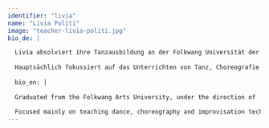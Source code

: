 ```yaml
---
identifier: "livia"
name: "Livia Politi"
image: "teacher-livia-politi.jpg"
bio_de: |

  Livia absolviert ihre Tanzausbildung an der Folkwang Universität der Künste in Essen unter der Leitung von Pina Bausch. Als Tänzerin, Choreografin und Choreograf Assistentin und Company Trainer arbeitete sie in zahlreichen Projekte mit Regisseuren Henrietta Horn,Carlos Orta, Marco Antonio Silva, George Camerun, Michel Descombey, Gladiola Orozco u.a, in Deutschland, U.S.A, Mexiko und Argentinien.
  
  Hauptsächlich fokussiert auf das Unterrichten von Tanz, Choreografie und  Improvisationstechniken gehört die erfahrene Tanzdozentin zur Fakultät der Seneca-Intensiv Tanzausbildung, Dock11 Studios, Urbanraum Studio und assistiere Prof. Elisabeth Molle im Studiengang Master für Choreographie an der Universität der Künste Berlin (HZT). Zeit 2010 ist Livia auch Zertifizierte Alexander-Technik Lehrerin, sie unterrichtet diese Technik für Einzelne und Gruppen in ihre Privat Studio in Berlin und in Schulen und Universitäten für die Darstellenden Künste.
  
  bio_en: |
  
  Graduated from the Folkwang Arts University, under the direction of  Pina Bausch, Livia Politi has participated in numerous projects as a dancer, choreographer, choreographer Assistant and Company trainer- with Directors Henrietta Horn, Carlos Orta, Marco Antonio Silva, George Camerun, Michel Descombey and Gladiola Orozco among others, in Germany, New York, Mexico and Argentina.    
  
  Focused mainly on teaching dance, choreography and improvisation techniques, Livia is a  faculty member of the Seneca-Intensive Dance Program, Dock11 studios, Urbanraum Studi and work as assistant for Prof. Elisabeth Molle at the Master program for choreography at the University of Arts Berlin (HZT). Livia is also, since 2010, a Certified Teacher of the F.M. Alexander Technique and a member of the Alexander Technique Association of Germany (ATVD), teaching individuals and groups in schools and universities for Performing Arts as well as in her private studio.
---
```

